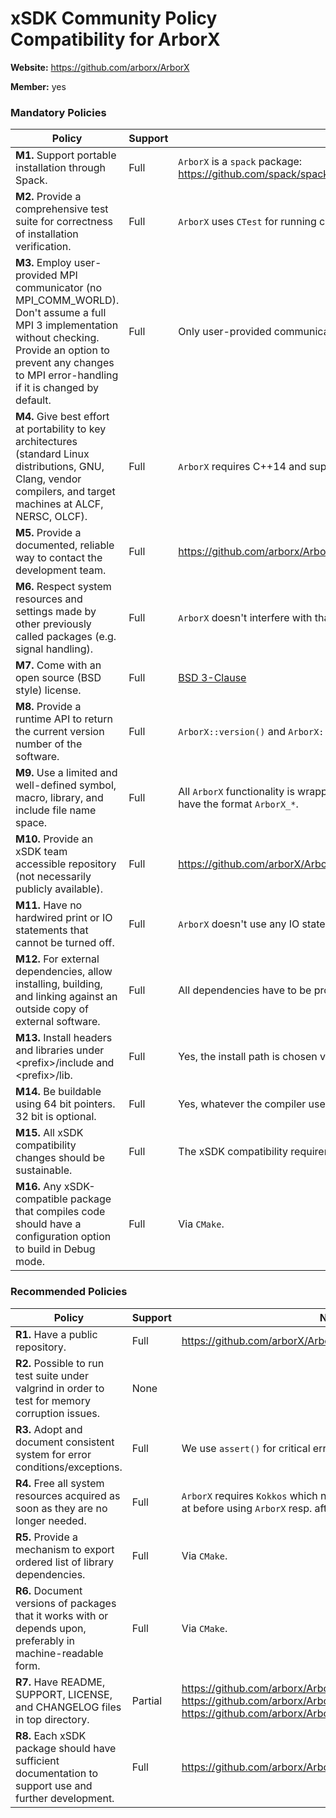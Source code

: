 # xSDK Community Policy Compatibility for ArborX

**Website:** https://github.com/arborx/ArborX

**Member:** yes

### Mandatory Policies

| Policy                 |Support| Notes                   |
|------------------------|-------|-------------------------|
|**M1.** Support portable installation through Spack. |Full| `ArborX` is a `spack` package: https://github.com/spack/spack/blob/develop/var/spack/repos/builtin/packages/arborx/package.py|
|**M2.** Provide a comprehensive test suite for correctness of installation verification. |Full| `ArborX` uses `CTest` for running comprehensive tests. |
|**M3.** Employ user-provided MPI communicator (no MPI_COMM_WORLD). Don't assume a full MPI 3 implementation without checking. Provide an option to prevent any changes to MPI error-handling if it is changed by default. |Full| Only user-provided communicators are used. |
|**M4.** Give best effort at portability to key architectures (standard Linux distributions, GNU, Clang, vendor compilers, and target machines at ALCF, NERSC, OLCF). |Full| `ArborX` requires C++14 and supports all upcoming backends (`CUDA`, `HIP`, `OpenMPTarget`, and `SYCL`)  |
|**M5.** Provide a documented, reliable way to contact the development team. |Full| https://github.com/arborx/ArborX/blob/master/CONTRIBUTING.md |
|**M6.** Respect system resources and settings made by other previously called packages (e.g. signal handling). |Full| `ArborX` doesn't interfere with that. |
|**M7.** Come with an open source (BSD style) license. |Full| [BSD 3-Clause](https://github.com/arborx/ArborX/blob/master/LICENSE) |
|**M8.** Provide a runtime API to return the current version number of the software. |Full| `ArborX::version()` and `ArborX::gitCommitHash()` |
|**M9.** Use a limited and well-defined symbol, macro, library, and include file name space. |Full| All `ArborX` functionality is wrapped in the `ArborX` namespace, macros start with `ARBORX_`, header files have the format `ArborX_*`. |
|**M10.** Provide an xSDK team accessible repository (not necessarily publicly available). |Full| https://github.com/arborX/ArborX |
|**M11.** Have no hardwired print or IO statements that cannot be turned off. |Full| `ArborX` doesn't use any IO statements. |
|**M12.** For external dependencies, allow installing, building, and linking against an outside copy of external software. |Full| All dependencies have to be provided externally. |
|**M13.** Install headers and libraries under \<prefix\>/include and \<prefix\>/lib. |Full| Yes, the install path is chosen via `CMAKE_INSTALL_PREFIX`. |
|**M14.** Be buildable using 64 bit pointers. 32 bit is optional. |Full| Yes, whatever the compiler uses. |
|**M15.** All xSDK compatibility changes should be sustainable. |Full| The xSDK compatibility requirements are fulfilled by the default branch. |
|**M16.** Any xSDK-compatible package that compiles code should have a configuration option to build in Debug mode. |Full| Via `CMake`. |

### Recommended Policies

| Policy                 |Support| Notes                   |
|------------------------|-------|-------------------------|
|**R1.** Have a public repository. |Full| https://github.com/arborX/ArborX |
|**R2.** Possible to run test suite under valgrind in order to test for memory corruption issues. |None| |
|**R3.** Adopt and document consistent system for error conditions/exceptions. |Full| We use `assert()` for critical errors. |
|**R4.** Free all system resources acquired as soon as they are no longer needed. |Full | `ArborX` requires `Kokkos` which needs to be initialized and finalized at before using `ArborX` resp. after using `ArborX` |
|**R5.** Provide a mechanism to export ordered list of library dependencies. |Full| Via `CMake`. |
|**R6.** Document versions of packages that it works with or depends upon, preferably in machine-readable form.  | Full | Via `CMake`. |
|**R7.** Have README, SUPPORT, LICENSE, and CHANGELOG files in top directory.  |Partial| https://github.com/arborx/ArborX/blob/master/README.md, https://github.com/arborx/ArborX/blob/master/LICENSE, https://github.com/arborx/ArborX/blob/master/CHANGELOG.md. |
|**R8.** Each xSDK package should have sufficient documentation to support use and further development. |Full| https://github.com/arborx/ArborX/wiki |
